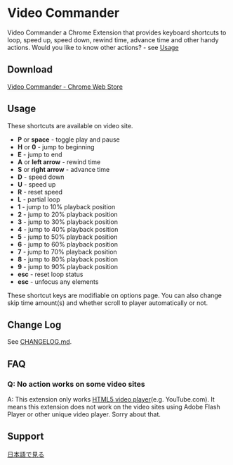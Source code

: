 # Video Commander
Video Commander a Chrome Extension that provides keyboard shortcuts to loop, speed up, speed down, rewind time, advance time and other handy actions. Would you like to know other actions? - see [Usage](#usage)

## Download
[Video Commander - Chrome Web Store](https://chrome.google.com/webstore/detail/video-commander/eadjicgcnpgfmklebobjkhlippgepdii)

## Usage
These shortcuts are available on video site.

* **P** or **space** - toggle play and pause
* **H** or **0** - jump to beginning
* **E** - jump to end
* **A** or **left arrow** - rewind time
* **S** or **right arrow** - advance time
* **D** - speed down
* **U** - speed up
* **R** - reset speed
* **L** - partial loop
* **1** - jump to 10% playback position
* **2** - jump to 20% playback position
* **3** - jump to 30% playback position
* **4** - jump to 40% playback position
* **5** - jump to 50% playback position
* **6** - jump to 60% playback position
* **7** - jump to 70% playback position
* **8** - jump to 80% playback position
* **9** - jump to 90% playback position
* **esc** - reset loop status
* **esc** - unfocus any elements

These shortcut keys are modifiable on options page. You can also change skip time amount(s) and whether scroll to player automatically or not.

## Change Log
See [CHANGELOG.md](https://github.com/noraworld/videocommander/blob/master/CHANGELOG.md).

## FAQ
### Q: No action works on some video sites
A: This extension only works [HTML5 video player](http://www.w3schools.com/html/html5_video.asp)(e.g. YouTube.com). It means this extension does not work on the video sites using Adobe Flash Player or other unique video player. Sorry about that.

## Support
[日本語で見る](https://github.com/noraworld/videocommander/blob/master/README_jp.md)
